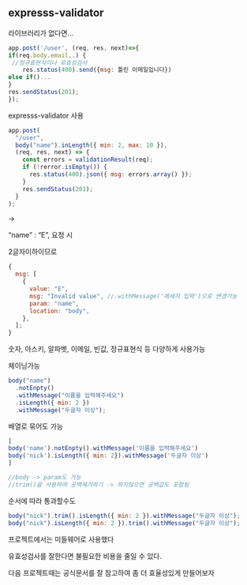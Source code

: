 ## expresss-validator

라이브러리가 없다면...

```jsx
app.post('/user', (req, res, next)=>{
if(req.body.email..) {
 //정규표현식이나 유효성검사
	res.status(400).send({msg: 틀린 이메일입니다})
else if()...
}
res.sendStatus(201);
});
```

expresss-validator 사용

```jsx
app.post(
  "/user",
  body("name").inLength({ min: 2, max: 10 }),
  (req, res, next) => {
    const errors = validationResult(req);
    if (!rerror.isEmpty()) {
      res.status(400).json({ msg: errors.array() });
    }
    res.sendStatus(201);
  }
);
```

→

“name” : “E”, 요청 시

2글자이하이므로

```jsx
{
  msg: [
    {
      value: "E",
      msg: "Invalid value", //.withMessage('메세지 입력')으로 변경가능
      param: "name",
      location: "body",
    },
  ];
}
```

숫자, 아스키, 알파벳, 이메일, 빈값, 정규표현식 등 다양하게 사용가능

체이닝가능

```jsx
body("name")
  .notEnpty()
  .withMessage("이름을 입력해주세요")
  .isLength({ min: 2 })
  .withMessage("두글자 이상");
```

배열로 묶어도 가능

```jsx
[
body('name').notEnpty().withMessage('이름을 입력해주세요')
body('nick').isLength({ min: 2}).withMessage('두글자 이상')
]

//body -> param도 가능
//trim()을 사용하여 공백제거하기 -> 하지않으면 공백값도 포함됨
```

순서에 따라 통과할수도

```jsx
body("nick").trim().isLength({ min: 2 }).withMessage("두글자 이상");
body("nick").isLength({ min: 2 }).trim().withMessage("두글자 이상");
```

프로젝트에서는 미들웨어로 사용했다

유효성검사를 잘한다면 불필요한 비용을 줄일 수 있다.

다음 프로젝트때는 공식문서를 잘 참고하여 좀 더 효율성있게 만들어보자
